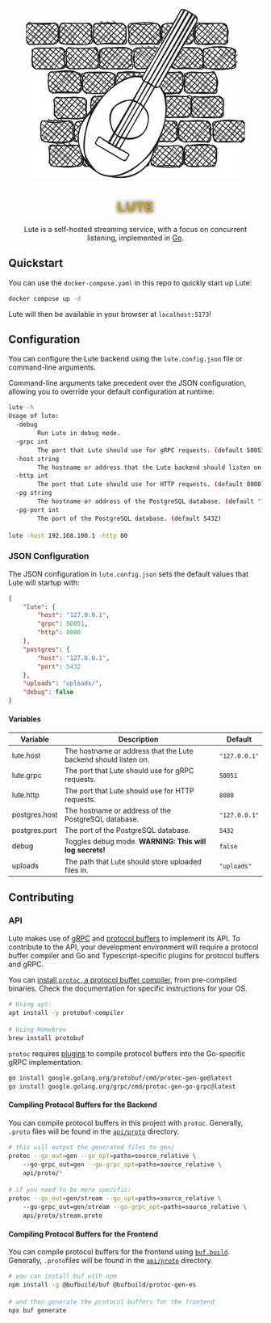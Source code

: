 <p align="center">
      <img src="lute_logo.png">
      <h1 align="center" style="color:#d5a021ff;font-family: 'Franklin Gothic Medium', 'Arial Narrow', Arial, sans-serif;transform-origin: top right;text-shadow: 0px 0px 8px rgba(0, 0, 0, 256);">LUTE</h1>
      <p align="center">Lute is a self-hosted streaming service, with a focus on concurrent listening,
      implemented in <a href="https://go.dev">Go</a>.</p>
</p>

## Quickstart

You can use the `docker-compose.yaml` in this repo to quickly start up Lute:

```sh
docker compose up -d
```

Lute will then be available in your browser at `localhost:5173`! 

## Configuration

You can configure the Lute backend using the `lute.config.json` file or command-line arguments.

Command-line arguments take precedent over the JSON configuration, allowing you to override your default
configuration at runtime:

```bash
lute -h
Usage of lute:
  -debug
        Run Lute in debug mode.
  -grpc int
        The port that Lute should use for gRPC requests. (default 50051)
  -host string
        The hostname or address that the Lute backend should listen on. (default "127.0.0.1")
  -http int
        The port that Lute should use for HTTP requests. (default 8080)
  -pg string
        The hostname or address of the PostgreSQL database. (default "127.0.0.1")
  -pg-port int
        The port of the PostgreSQL database. (default 5432)

lute -host 192.168.100.1 -http 80
```

### JSON Configuration
The JSON configuration in `lute.config.json` sets the default values that Lute will startup with:

```json
{
    "lute": {
        "host": "127.0.0.1",
        "grpc": 50051,
        "http": 8080
    },
    "postgres": {
        "host": "127.0.0.1",
        "port": 5432
    },
    "uploads": "uploads/",
    "debug": false
}
```

#### Variables

| Variable | Description | Default |
|----------|-------------|---------|
| lute.host | The hostname or address that the Lute backend should listen on. | `"127.0.0.1"` |
|lute.grpc | The port that Lute should use for gRPC requests. | `50051` |
| lute.http | The port that Lute should use for HTTP requests. | `8080` |
| postgres.host | The hostname or address of the PostgreSQL database. | `"127.0.0.1"` |
| postgres.port | The port of the PostgreSQL database. | `5432` |
| debug | Toggles debug mode. **WARNING: This will log secrets!** | `false` |
| uploads | The path that Lute should store uploaded files in. | `"uploads"` |

## Contributing

### API

Lute makes use of [gRPC](https://grpc.io/docs/what-is-grpc/core-concepts/) and 
[protocol buffers](https://protobuf.dev/) to implement its API. To contribute
to the API, your development environment will require a protocol buffer compiler
and Go and Typescript-specific plugins for protocol buffers and gRPC.

You can [install `protoc`, a protocol buffer compiler](https://grpc.io/docs/protoc-installation/), 
from pre-compiled binaries. Check the documentation for specific instructions 
for your OS.

```bash
# Using apt:
apt install -y protobuf-compiler

# Using Homebrew
brew install protobuf
```

`protoc` requires [plugins](https://github.com/protocolbuffers/protobuf-go) 
to compile protocol buffers into the Go-specific gRPC implementation.

```bash
go install google.golang.org/protobuf/cmd/protoc-gen-go@latest
go install google.golang.org/grpc/cmd/protoc-gen-go-grpc@latest
```

#### Compiling Protocol Buffers for the Backend

You can compile protocol buffers in this project with `protoc`. Generally,
`.proto` files will be found in the [`api/proto`](api/proto) directory.

```bash
# this will output the generated files to gen/
protoc --go_out=gen --go_opt=paths=source_relative \ 
    --go-grpc_out=gen --go-grpc_opt=paths=source_relative \
    api/proto/* 

# if you need to be more specific:
protoc --go_out=gen/stream --go_opt=paths=source_relative \ 
    --go-grpc_out=gen/stream --go-grpc_opt=paths=source_relative \
    api/proto/stream.proto 
```

#### Compiling Protocol Buffers for the Frontend

You can compile protocol buffers for the frontend using [`buf.build`](https://buf.build/docs/). Generally,
`.proto`files will be found in the [`api/proto`](api/proto) directory.


```bash
# you can install buf with npm
npm install -g @bufbuild/buf @bufbuild/protoc-gen-es

# and then generate the protocol buffers for the frontend
npx buf generate
```

